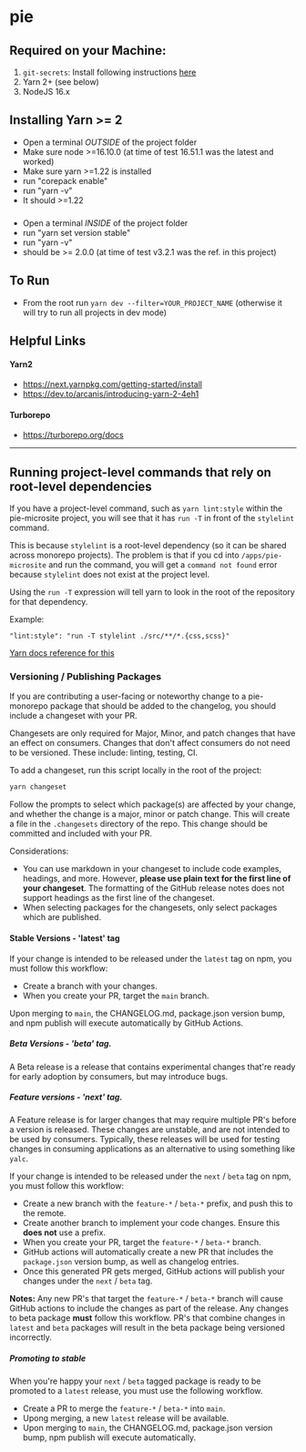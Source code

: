 # pie

## Required on your Machine:
1. `git-secrets`: Install following instructions [here](https://github.com/awslabs/git-secrets)
2. Yarn 2+ (see below)
3. NodeJS 16.x

## Installing Yarn >= 2

- Open a terminal *OUTSIDE* of the project folder
- Make sure node >=16.10.0 (at time of test 16.51.1 was the latest and worked)
- Make sure yarn >=1.22 is installed
- run "corepack enable"
- run "yarn -v"
- It should >=1.22
###
- Open a terminal *INSIDE* of the project folder
- run "yarn set version stable"
- run "yarn -v"
- should be >= 2.0.0 (at time of test v3.2.1 was the ref. in this project)

## To Run

- From the root run `yarn dev --filter=YOUR_PROJECT_NAME` (otherwise it will try to run all projects in dev mode)

## Helpful Links

#### Yarn2

- https://next.yarnpkg.com/getting-started/install
- https://dev.to/arcanis/introducing-yarn-2-4eh1

#### Turborepo

- https://turborepo.org/docs

---

## Running project-level commands that rely on root-level dependencies
If you have a project-level command, such as `yarn lint:style` within the pie-microsite project, you will see that it has `run -T` in front of the `stylelint` command.

This is because `stylelint` is a root-level dependency (so it can be shared across monorepo projects). The problem is that if you cd into `/apps/pie-microsite` and run the command, you will get a `command not found` error because `stylelint` does not exist at the project level.

Using the `run -T` expression will tell yarn to look in the root of the repository for that dependency.

Example:

```
"lint:style": "run -T stylelint ./src/**/*.{css,scss}"
```

[Yarn docs reference for this](https://yarnpkg.com/getting-started/qa#how-to-share-scripts-between-workspaces)


### Versioning / Publishing Packages

If you are contributing a user-facing or noteworthy change to a pie-monorepo package that should be added to the changelog, you should include a changeset with your PR.

Changesets are only required for Major, Minor, and patch changes that have an effect on consumers. Changes that don't affect consumers do not need to be versioned. These include: linting, testing, CI.

To add a changeset, run this script locally in the root of the project:

```bash
yarn changeset
```

Follow the prompts to select which package(s) are affected by your change, and whether the change is a major, minor or patch change. This will create a file in the `.changesets` directory of the repo. This change should be committed and included with your PR.

Considerations:

- You can use markdown in your changeset to include code examples, headings, and more. However, **please use plain text for the first line of your changeset**. The formatting of the GitHub release notes does not support headings as the first line of the changeset.
- When selecting packages for the changesets, only select packages which are published.


#### Stable Versions - 'latest' tag

If your change is intended to be released under the `latest` tag on npm, you must follow this workflow:

- Create a branch with your changes.
- When you create your PR, target the `main` branch.

Upon merging to `main`, the CHANGELOG.md, package.json version bump, and npm publish will execute automatically by GitHub Actions.


##### Beta Versions - 'beta' tag.

A Beta release is a release that contains experimental changes that're ready for early adoption by consumers, but may introduce bugs.

##### Feature versions - 'next' tag.

A Feature release is for larger changes that may require multiple PR's before a version is released. These changes are unstable, and are not intended to be used by consumers. Typically, these releases will be used for testing changes in consuming applications as an alternative to using something like `yalc`.


If your change is intended to be released under the `next` / `beta` tag on npm, you must follow this workflow:
- Create a new branch with the `feature-*` / `beta-*` prefix, and push this to the remote.
- Create another branch to implement your code changes. Ensure this **does not** use a prefix.
- When you create your PR, target the `feature-*` / `beta-*` branch. 
- GitHub actions will automatically create a new PR that includes the `package.json` version bump, as well as changelog entries.
- Once this generated PR gets merged, GitHub actions will publish your changes under the `next` / `beta` tag.

**Notes:** Any new PR's that target the `feature-*` / `beta-*` branch will cause GitHub actions to include the changes as part of the release.
Any changes to beta package **must** follow this workflow. PR's that combine changes in `latest` and `beta` packages will result in the beta package being versioned incorrectly.

##### Promoting to stable

When you're happy your `next` / `beta` tagged package is ready to be promoted to a `latest` release, you must use the following workflow.

- Create a PR to merge the `feature-*` / `beta-*` into `main`.
- Upong merging, a new `latest` release will be available.
- Upon merging to `main`, the CHANGELOG.md, package.json version bump, npm publish will execute automatically.